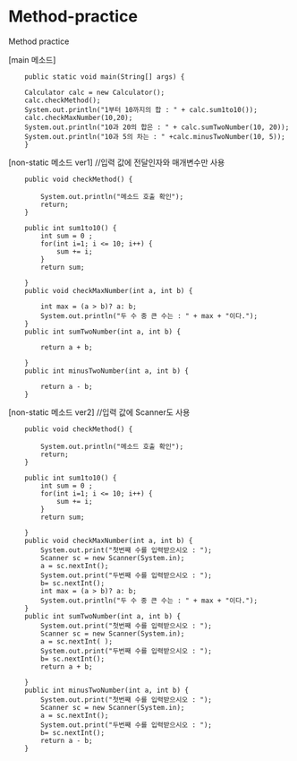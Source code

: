 # Method-practice
Method practice

[main 메소드]

		public static void main(String[] args) {

		Calculator calc = new Calculator();
		calc.checkMethod();
		System.out.println("1부터 10까지의 합 : " + calc.sum1to10());
		calc.checkMaxNumber(10,20);
		System.out.println("10과 20의 합은 : " + calc.sumTwoNumber(10, 20));
		System.out.println("10과 5의 차는 : " +calc.minusTwoNumber(10, 5));
		}
	
[non-static 메소드 ver1]  //입력 값에 전달인자와 매개변수만 사용

		public void checkMethod() {

			System.out.println("메소드 호출 확인");
			return;
		}

		public int sum1to10() {
			int sum = 0 ;
			for(int i=1; i <= 10; i++) {
				sum += i;
			}
			return sum;

		}
		public void checkMaxNumber(int a, int b) {

			int max = (a > b)? a: b;
			System.out.println("두 수 중 큰 수는 : " + max + "이다.");
		}
		public int sumTwoNumber(int a, int b) {

			return a + b;

		}
		public int minusTwoNumber(int a, int b) {

			return a - b;
		}
  
[non-static 메소드 ver2]  //입력 값에 Scanner도 사용

		public void checkMethod() {

			System.out.println("메소드 호출 확인");
			return;
		}

		public int sum1to10() {
			int sum = 0 ;
			for(int i=1; i <= 10; i++) {
				sum += i;
			}
			return sum;

		}
		public void checkMaxNumber(int a, int b) {
			System.out.print("첫번째 수를 입력받으시오 : ");
			Scanner sc = new Scanner(System.in);
			a = sc.nextInt();
			System.out.print("두번째 수를 입력받으시오 : ");
			b= sc.nextInt();
			int max = (a > b)? a: b;
			System.out.println("두 수 중 큰 수는 : " + max + "이다.");
		}
		public int sumTwoNumber(int a, int b) {
			System.out.print("첫번째 수를 입력받으시오 : ");
			Scanner sc = new Scanner(System.in);
			a = sc.nextInt( );
			System.out.print("두번째 수를 입력받으시오 : ");
			b= sc.nextInt();
			return a + b;

		}
		public int minusTwoNumber(int a, int b) {
			System.out.print("첫번째 수를 입력받으시오 : ");
			Scanner sc = new Scanner(System.in);
			a = sc.nextInt();
			System.out.print("두번째 수를 입력받으시오 : ");
			b= sc.nextInt();
			return a - b;
		}
